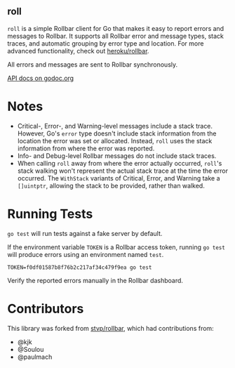 roll
----

`roll` is a simple Rollbar client for Go that makes it easy to report errors and
messages to Rollbar. It supports all Rollbar error and message types, stack
traces, and automatic grouping by error type and location. For more advanced
functionality, check out [heroku/rollbar](https://github.com/heroku/rollbar).

All errors and messages are sent to Rollbar synchronously.

[API docs on godoc.org](http://godoc.org/github.com/stvp/roll)

Notes
=====

* Critical-, Error-, and Warning-level messages include a stack trace. However,
  Go's `error` type doesn't include stack information from the location the
  error was set or allocated. Instead, `roll` uses the stack information from
  where the error was reported.
* Info- and Debug-level Rollbar messages do not include stack traces.  
* When calling `roll` away from where the error actually occurred, `roll`'s
  stack walking won't represent the actual stack trace at the time the error
  occurred. The `WithStack` variants of Critical, Error, and Warning take a
  `[]uintptr`, allowing the stack to be provided, rather than walked.

Running Tests
=============

`go test` will run tests against a fake server by default.

If the environment variable `TOKEN` is a Rollbar access token, running
`go test` will produce errors using an environment named `test`. 

    TOKEN=f0df01587b8f76b2c217af34c479f9ea go test

Verify the reported errors manually in the Rollbar dashboard.

Contributors
============

This library was forked from [stvp/rollbar](https://github.com/stvp/rollbar),
which had contributions from:

* @kjk
* @Soulou
* @paulmach

